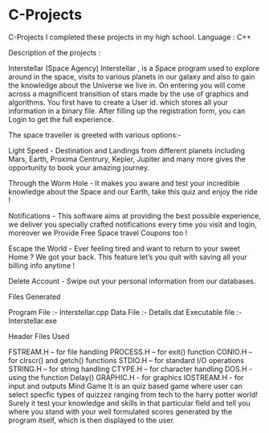# C-Projects
C-Projects
I completed these projects in my high school. Language : C++

Description of the projects :

Interstellar (Space Agency)
Interstellar , is a Space program used to explore around in the space, visits to various planets in our galaxy and also to gain the knowledge about the Universe we live in. On entering you will come across a magnificent transition of stars made by the use of graphics and algorithms. You first have to create a User id. which stores all your information in a binary file. After filling up the registration form, you can Login to get the full experience.

The space traveller is greeted with various options:-

Light Speed -
Destination and Landings from different planets including Mars, Earth, Proxima Centrury, Kepler, Jupiter and many more gives the opportunity to book your amazing journey.

Through the Worm Hole -
It makes you aware and test your incredible knowledge about the Space and our Earth, take this quiz and enjoy the ride !

Notifications -
This software aims at providing the best possible experience, we deliver you specially crafted notifications every time you visit and login, moreover we Provide Free Space travel Coupons too !

Escape the World -
Ever feeling tired and want to return to your sweet Home ? We got your back. This feature let’s you quit with saving all your billing info anytime !

Delete Account -
Swipe out your personal information from our databases.

Files Generated

Program File :- Interstellar.cpp Data File :- Details.dat Executable file :- Interstellar.exe

Header Files Used

FSTREAM.H – for file handling
PROCESS.H – for exit() function
CONIO.H – for clrscr() and getch() functions
STDIO.H – for standard I/O operations
STRING.H – for string handling
CTYPE.H – for character handling
DOS.H - using the function Delay()
GRAPHIC.H - for graphics
IOSTREAM.H - for input and outputs
Mind Game
It is an quiz based game where user can select specfic types of quizzez ranging from tech to the harry potter world! Surely it test your knowledge and skills in that particular field and tell you where you stand with your well formulated scores generated by the program itself, which is then displayed to the user.
